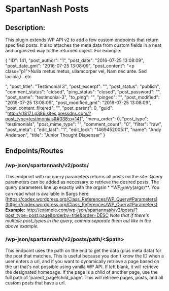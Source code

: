 SpartanNash Posts
=================
## Description:
This plugin extends WP API v2 to add a few custom endpoints that return specified posts. It also attaches the meta data
from custom fields in a neat and organized way to the returned object. For example:

  {
    "ID": 141,
    "post_author": "1",
    "post_date": "2016-07-25 13:08:09",
    "post_date_gmt": "2016-07-25 13:08:09",
    "post_content": "<p class=\"p1\">Nulla metus metus, ullamcorper vel, Nam nec ante. Sed lacinia,i...etc</p>",
    "post_title": "Testimonial 3",
    "post_excerpt": "",
    "post_status": "publish",
    "comment_status": "closed",
    "ping_status": "closed",
    "post_password": "",
    "post_name": "testimonial-3",
    "to_ping": "",
    "pinged": "",
    "post_modified": "2016-07-25 13:08:09",
    "post_modified_gmt": "2016-07-25 13:08:09",
    "post_content_filtered": "",
    "post_parent": 0,
    "guid": "http://s18171.p386.sites.pressdns.com/?post_type=testimonials&#038;p=141",
    "menu_order": 0,
    "post_type": "testimonials",
    "post_mime_type": "",
    "comment_count": "0",
    "filter": "raw",
    "post_meta": {
      "edit_last": "1",
      "edit_lock": "1469452005:1",
      "name": "Andy Anderson",
      "title": "Junior Thought Dispenser"
    }

Endpoints/Routes
----------------
### /wp-json/spartannash/v2/posts/
This endpoint with no query parameters returns all posts on the site. Query parameters can be added as necessary to
retrieve the desired posts. The query parameters line up exactly with the $args in **WP_Query($args)**. You can read
what is available in $args here: [https://codex.wordpress.org/Class_References/WP_Query#Parameters](https://codex.wordpress.org/Class_References/WP_Query#Parameters)
**Example:** http://example.com/wp-json/spartannash/v2/posts/?post_type=post,page&orderby=title&order=DESC
*Note that if there's multiple post_types in the query, comma separate them out like in the above example.*

### /wp-json/spartannash/v2/posts/path/<$path>
This endpoint uses the path on the end to get the data (plus meta data) for the post that matches. This is useful
because you don't know the ID when a user enters a url, and if you want to dynamically retrieve a page based on the url
that's not possible using vanilla WP API. If left blank, it will retrieve the designated homepage. If the page is a
child of another page, use the full path of 'parent_page/child_page'. This will retrieve pages, posts, and all custom
posts that have a url.